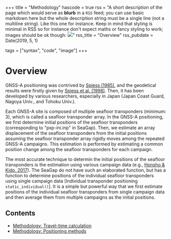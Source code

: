 +++
title = "Methodology"
hascode = true
rss = "A short description of the page which would serve as **blurb** in a `RSS` feed; you can use basic markdown here but the whole description string must be a single line (not a multiline string). Like this one for instance. Keep in mind that styling is minimal in RSS so for instance don't expect maths or fancy styling to work; images should be ok though: ![](https://upload.wikimedia.org/wikipedia/en/b/b0/Rick_and_Morty_characters.jpg)"
rss_title = "Overview"
rss_pubdate = Date(2019, 5, 1)

tags = ["syntax", "code", "image"]
+++

# Overview

GNSS-A positioning was contrived by [Spiess (1985)](https://ieeexplore.ieee.org/document/4072330), and the geodetical results were firstly given by [Spiess et al. (1998)](https://www.sciencedirect.com/science/article/abs/pii/S0031920198000892).
Then, it has been developed by various researchers, especially in Japan (Japan Coast Guard, Nagoya Univ., and Tohoku Univ.).

Each GNSS-A site is composed of multiple seafloor transponders (minimum: 3), which is called a seafloor transponder array.
In the GNSS-A positioning, we first determine initial positions of the seafloor transponders (corresponding to "pxp-ini.inp" in SeaGap).
Then, we estimate an array displacement of the seafloor transponders from the initial positions assuming the seafloor transponder array rigidly moves among the repeated GNSS-A campaigns.
This estimation is performed by estimating a common position change among the seafloor transponders for each campaign.

The most accurate technique to determin the initial positions of the seafloor transponders is the estimation using various campaign data (e.g., [Honsho & Kido, 2017](https://agupubs.onlinelibrary.wiley.com/doi/full/10.1002/2017JB014733)).
The SeaGap do not have such an elaborated function, but has a function to determine positions of the individual seafloor transponders using single campaign data [Individual transponder positioning `static_individual()`].
It is a simple but powerful way that we first estimate positions of the individual seafloor transponders from single campaign data and then average them from multiple campaigns as the initial positions.

## Contents

* [Methodology: Travel-time calculation](/methodtt/)
* [Methodology: Positioning methods](/methodstatic/)  


